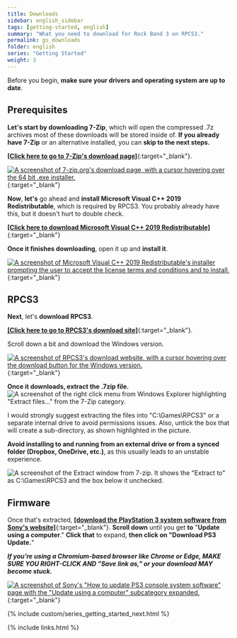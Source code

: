 ```yaml
---
title: Downloads
sidebar: english_sidebar
tags: [getting-started, english]
summary: "What you need to download for Rock Band 3 on RPCS3."
permalink: gs_downloads
folder: english
series: "Getting Started"
weight: 3
---
```


Before you begin, **make sure your drivers and operating system are up to date**.

## Prerequisites

**Let's start by downloading 7-Zip**, which will open the compressed .7z archives most of these downloads will be stored inside of. **If you already have 7-Zip** or an alternative installed, you can **skip to the next steps.**

[**[Click here to go to 7-Zip's download page]**](https://www.7-zip.org/download.html){:target="_blank"}.

[![A screenshot of 7-zip.org's download page, with a cursor hovering over the 64 bit .exe installer.](https://carlmylo.github.io/rb3-pc/images/install/7zip.png)](https://www.7-zip.org/download.html "7-zip.org/download"){:target="_blank"}

**Now**, **let's** go ahead and **install Microsoft Visual C++ 2019 Redistributable**, which is required by RPCS3. You probably already have this, but it doesn't hurt to double check.

[**[Click here to download Microsoft Visual C++ 2019 Redistributable]**](https://aka.ms/vs/17/release/vc_redist.x64.exe){:target="_blank"}

**Once it finishes downloading**, open it up and **install it**.  

[![A screenshot of Microsoft Visual C++ 2019 Redistributable's installer prompting the user to accept the license terms and conditions and to install.](https://carlmylo.github.io/rb3-pc/images/install/mvcpp.png)](https://aka.ms/vs/17/release/vc_redist.x64.exe "Microsoft Visual C++ 2015-22 Redistributable (x64) 14.3833130"){:target="_blank"}

## RPCS3

**Next**, let's **download RPCS3**.

[**[Click here to go to RPCS3's download site]**](https://rpcs3.net/download){:target="_blank"}.

Scroll down a bit and download the Windows version.

[![A screenshot of RPCS3's download website, with a cursor hovering over the download button for the Windows version.](https://carlmylo.github.io/rb3-pc/images/install/rpcs3dl.png)](https://rpcs3.net/download "RPCS3 - Download"){:target="_blank"}

**Once it downloads, extract the .7zip file.**  
![A screenshot of the right click menu from Windows Explorer highlighting "Extract files..." from the 7-Zip category.](https://carlmylo.github.io/rb3-pc/images/install/extractrpcs3.png "Extract Files")

I would strongly suggest extracting the files into "C:\\Games\\RPCS3" or a separate internal drive to avoid permissions issues. Also, untick the box that will create a sub-directory, as shown highlighted in the picture. 

**Avoid installing to and running from an external drive or from a synced folder (Dropbox, OneDrive, etc.)**, as this usually leads to an unstable experience.  

![A screenshot of the Extract window from 7-zip. It shows the "Extract to" as C:\Games\RPCS3 and the box below it unchecked.](https://carlmylo.github.io/rb3-pc/images/install/extractdir.png "Extract")

## Firmware

Once that's extracted, [**[download the PlayStation 3 system software from Sony's website]**](https://www.playstation.com/en-us/support/hardware/ps3/system-software/){:target="_blank"}. **Scroll down** until you get **to** "**Update using a computer**." **Click that** to expand, **then click on "Download PS3 Update.**"  
  
_**If you're using a Chromium-based browser like Chrome or Edge, MAKE SURE YOU RIGHT-CLICK AND "Save link as," or your download MAY become stuck.**_

[![A screenshot of Sony's "How to update PS3 console system software" page with the "Update using a computer" subcategory expanded.](https://carlmylo.github.io/rb3-pc/images/install/fwpage.png)](https://www.playstation.com/en-us/support/hardware/ps3/system-software/ "How to update PS3 console system software"){:target="_blank"}

{% include custom/series_getting_started_next.html %}

{% include links.html %}
